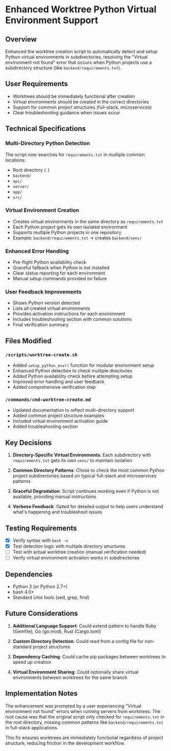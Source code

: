# Enhanced Worktree Python Virtual Environment Support

## Overview
Enhanced the worktree creation script to automatically detect and setup Python virtual environments in subdirectories, resolving the "Virtual environment not found" error that occurs when Python projects use a subdirectory structure (like `backend/requirements.txt`).

## User Requirements
- Worktrees should be immediately functional after creation
- Virtual environments should be created in the correct directories
- Support for common project structures (full-stack, microservices)
- Clear troubleshooting guidance when issues occur

## Technical Specifications

### Multi-Directory Python Detection
The script now searches for `requirements.txt` in multiple common locations:
- Root directory (`.`)
- `backend/`
- `api/`
- `server/`
- `app/`
- `src/`

### Virtual Environment Creation
- Creates virtual environments in the same directory as `requirements.txt`
- Each Python project gets its own isolated environment
- Supports multiple Python projects in one repository
- Example: `backend/requirements.txt` → creates `backend/venv/`

### Enhanced Error Handling
- Pre-flight Python availability check
- Graceful fallback when Python is not installed
- Clear status reporting for each environment
- Manual setup commands provided on failure

### User Feedback Improvements
- Shows Python version detected
- Lists all created virtual environments
- Provides activation instructions for each environment
- Includes troubleshooting section with common solutions
- Final verification summary

## Files Modified

### `/scripts/worktree-create.sh`
- Added `setup_python_env()` function for modular environment setup
- Enhanced Python detection to check multiple directories
- Added Python availability check before attempting setup
- Improved error handling and user feedback
- Added comprehensive verification step

### `/commands/cmd-worktree-create.md`
- Updated documentation to reflect multi-directory support
- Added common project structure examples
- Included virtual environment activation guide
- Added troubleshooting section

## Key Decisions

1. **Directory-Specific Virtual Environments**: Each subdirectory with `requirements.txt` gets its own `venv/` to maintain isolation

2. **Common Directory Patterns**: Chose to check the most common Python project subdirectories based on typical full-stack and microservices patterns

3. **Graceful Degradation**: Script continues working even if Python is not available, providing manual instructions

4. **Verbose Feedback**: Opted for detailed output to help users understand what's happening and troubleshoot issues

## Testing Requirements

- [x] Verify syntax with `bash -n`
- [x] Test detection logic with multiple directory structures
- [ ] Test with actual worktree creation (manual verification needed)
- [ ] Verify virtual environment activation works in subdirectories

## Dependencies
- Python 3 (or Python 2.7+)
- bash 4.0+
- Standard Unix tools (sed, grep, find)

## Future Considerations

1. **Additional Language Support**: Could extend pattern to handle Ruby (Gemfile), Go (go.mod), Rust (Cargo.toml)

2. **Custom Directory Detection**: Could read from a config file for non-standard project structures

3. **Dependency Caching**: Could cache pip packages between worktrees to speed up creation

4. **Virtual Environment Sharing**: Could optionally share virtual environments between worktrees for the same branch

## Implementation Notes

The enhancement was prompted by a user experiencing "Virtual environment not found" errors when running servers from worktrees. The root cause was that the original script only checked for `requirements.txt` in the root directory, missing common patterns like `backend/requirements.txt` in full-stack applications.

This fix ensures worktrees are immediately functional regardless of project structure, reducing friction in the development workflow.